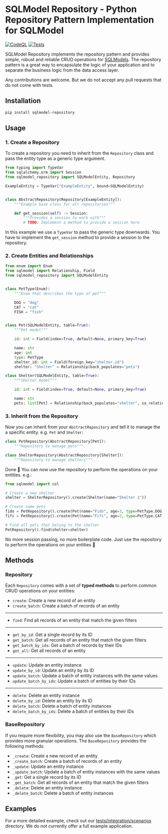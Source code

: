 # SQLModel Repository - Python Repository Pattern Implementation for SQLModel

[![CodeQL](https://github.com/code-specialist/python-repository/actions/workflows/github-code-scanning/codeql/badge.svg)](https://github.com/code-specialist/python-repository/actions/workflows/github-code-scanning/codeql) [![Tests](https://github.com/code-specialist/python-repository/actions/workflows/test.yaml/badge.svg)](https://github.com/code-specialist/python-repository/actions/workflows/test.yaml)

SQLModel Repository implements the repository pattern and provides simple, robust and reliable CRUD operations for [SQLModels](https://sqlmodel.tiangolo.com/). The repository pattern is a great way to encapsulate the logic of your application and to separate the business logic from the data access layer.

Any contributions are welcome. But we do not accept any pull requests that do not come with tests.

## Installation

```bash
pip install sqlmodel-repository
```

## Usage

### 1. Create a Repository

To create a repository you need to inherit from the `Repository` class and pass the entity type as a generic type argument.

```python
from typing import TypeVar
from sqlalchemy.orm import Session
from sqlmodel_repository import SQLModelEntity, Repository

ExampleEntity = TypeVar("ExampleEntity", bound=SQLModelEntity)


class AbstractRepository(Repository[ExampleEntity]):
    """Example base class for all repositories"""

    def get_session(self) -> Session:
        """Provides a session to work with"""
        # TODO: Implement a method to provide a session here
```

In this example we use a `TypeVar` to pass the generic type downwards. You have to implement the `get_session` method to provide a session to the repository.

### 2. Create Entities and Relationships

```python
from enum import Enum
from sqlmodel import Relationship, Field
from sqlmodel_repository import SQLModelEntity


class PetType(Enum):
    """Enum that describes the type of pet"""

    DOG = "dog"
    CAT = "cat"
    FISH = "fish"


class Pet(SQLModelEntity, table=True):
    """Pet model"""

    id: int = Field(index=True, default=None, primary_key=True)

    name: str
    age: int
    type: PetType
    shelter_id: int = Field(foreign_key="shelter.id")
    shelter: "Shelter" = Relationship(back_populates="pets")

class Shelter(SQLModelEntity, table=True):
    """Shelter model"""

    id: int = Field(index=True, default=None, primary_key=True)

    name: str
    pets: list[Pet] = Relationship(back_populates="shelter", sa_relationship_kwargs={"cascade": "all, delete-orphan"})
```

### 3. Inherit from the Repository

Now you can inherit from your `AbstractRepository` and tell it to manage the a specific entity. e.g. `Pet` and `Shelter`:

```python
class PetRepository(AbstractRepository[Pet]):
    """Repository to manage pets"""

class ShelterRepository(AbstractRepository[Shelter]):
    """Repository to manage shelters"""
```

Done 🚀 You can now use the repository to perform the operations on your entities. e.g.:

```python
from sqlmodel import col

# Create a new shelter
shelter = ShelterRepository().create(Shelter(name="Shelter 1"))

# Create some pets
fido = PetRepository().create(Pet(name="Fido", age=3, type=PetType.DOG, shelter_id=1))
fifi = PetRepository().create(Pet(name="Fifi", age=2, type=PetType.CAT, shelter_id=1))

# Find all pets that belong to the shelter
PetRepository().find(shelter=shelter)
```

No more session passing, no more boilerplate code. Just use the repository to perform the operations on your entities 🎉

## Methods

### Repository

Each `Repository` comes with a set of **typed methods** to perform common CRUD operations on your entities:

- `create`: Create a new record of an entity
- `create_batch`: Create a batch of records of an entity

______________________________________________________________________

- `find`: Find all records of an entity that match the given filters

______________________________________________________________________

- `get_by_id`: Get a single record by its ID
- `get_batch`: Get all records of an entity that match the given filters
- `get_batch_by_ids`: Get a batch of records by their IDs
- `get_all`: Get all records of an entity

______________________________________________________________________

- `update`: Update an entity instance
- `update_by_id`: Update an entity by its ID
- `update_batch`: Update a batch of entity instances with the same values
- `update_batch_by_ids`: Update a batch of entities by their IDs

______________________________________________________________________

- `delete`: Delete an entity instance
- `delete_by_id`: Delete an entity by its ID
- `delete_batch`: Delete a batch of entity instances
- `delete_batch_by_ids`: Delete a batch of entities by their IDs

### BaseRepository

If you require more flexibility, you may also use the `BaseRepository` which provides more granular operations. The `BaseRepository` provides the following methods:

- `_create`: Create a new record of an entity
- `_create_batch`: Create a batch of records of an entity
- `_update`: Update an entity instance
- `_update_batch`: Update a batch of entity instances with the same values
- `_get`: Get a single record by its ID
- `_get_batch`: Get all records of an entity that match the given filters
- `_delete`: Delete an entity instance
- `_delete_batch`: Delete a batch of entity instances

## Examples

For a more detailed example, check out our [tests/integration/scenarios](tests/integration/scenarios) directory. We do not currently offer a full example application.
